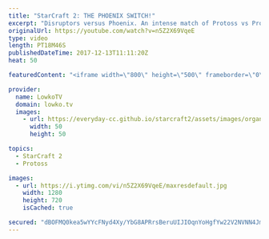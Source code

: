 ```yaml
---
title: "StarCraft 2: THE PHOENIX SWITCH!"
excerpt: "Disruptors versus Phoenix. An intense match of Protoss vs Protoss. Subscribe for more videos: http://lowko.tv/youtube Cheese versus Cheese: https://goo.gl/ZGi5Bh  In this game of professional of StarCraft 2 I cast a match of Protoss versus Protoss between MaNa and DnS. Both players are high level Protoss"
originalUrl: https://youtube.com/watch?v=n5Z2X69VqeE
type: video
length: PT18M46S
publishedDateTime: 2017-12-13T11:11:20Z
heat: 50

featuredContent: "<iframe width=\"800\" height=\"500\" frameborder=\"0\" src=\"https://www.youtube.com/embed/n5Z2X69VqeE\" allow=\"accelerometer; autoplay; encrypted-media; gyroscope; picture-in-picture\" allowfullscreen></iframe>"

provider:
  name: LowkoTV
  domain: lowko.tv
  images:
    - url: https://everyday-cc.github.io/starcraft2/assets/images/organizations/lowko.tv-50x50.jpg
      width: 50
      height: 50

topics:
  - StarCraft 2
  - Protoss

images:
  - url: https://i.ytimg.com/vi/n5Z2X69VqeE/maxresdefault.jpg
    width: 1280
    height: 720
    isCached: true

secured: "dBOFMQ0kea5wYYcFNyd4Xy/YbG8APRrsBeruUIJIOqnYoHgfYw22V2NVNN4JmFyW+bw7h47UspkoTNeV77iD9IGgoihw5ukaiUVLKjlI72reQrsXFyVTL7CZxn+9NJeFKUkmKoqhb0xLdzx7fo917EbiRQkOIkvUh3xQOOsERvAWo44jf806PFPo6ZGVt9mZ6owH/WNh0iqj5JpGqCio3+xCOpWqdMZwE77haKjIZhjo8WaR9LHM2Vl0yVgwaial8LAvxfOzBQNckv3iRzYXBKXXNeWhIenaJjy4jhb6uEZn8NucweDmuWj8x6FyjR7CeAWIaE3dquozh2SBnqUv5CO1l1ssJpeetue5MtXJmI3Dc0QuDe0HZ5caTVws7vo2E/kR29QIU/8/aVgeKIJzsBgHmKsPRqPHt4t/oKKL454=;3eisztd3sVhEwrph+/RwZg=="
---
```


